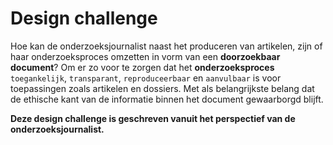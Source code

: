 # Design challenge

Hoe kan de onderzoeksjournalist naast het produceren van artikelen, zijn of haar onderzoeksproces omzetten in vorm van een __doorzoekbaar document__? Om er zo voor te zorgen dat het __onderzoeksproces__  `toegankelijk`, `transparant`, `reproduceerbaar` en `aanvulbaar` is voor toepassingen zoals artikelen en dossiers. Met als belangrijkste belang dat de ethische kant van de informatie binnen het document gewaarborgd blijft.  

**Deze design challenge is geschreven vanuit het perspectief van de onderzoeksjournalist.**

